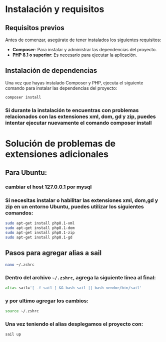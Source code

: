 # Instalación y requisitos

## Requisitos previos

Antes de comenzar, asegúrate de tener instalados los siguientes requisitos:

-   **Composer**: Para instalar y administrar las dependencias del proyecto.
-   **PHP 8.1 o superior**: Es necesario para ejecutar la aplicación.

## Instalación de dependencias

Una vez que hayas instalado Composer y PHP, ejecuta el siguiente comando para instalar las dependencias del proyecto:

```bash
composer install
```

### Si durante la instalación te encuentras con problemas relacionados con las extensiones xml, dom, gd y zip, puedes intentar ejecutar nuevamente el comando composer install

# Solución de problemas de extensiones adicionales

## Para Ubuntu:

### cambiar el host 127.0.0.1 por mysql

### Si necesitas instalar o habilitar las extensiones xml, dom,gd y zip en un entorno Ubuntu, puedes utilizar los siguientes comandos:

```bash
sudo apt-get install php8.1-xml
sudo apt-get install php8.1-dom
sudo apt-get install php8.1-zip
sudo apt-get install php8.1-gd
```

## Pasos para agregar alias a sail

```bash
nano ~/.zshrc
```

### Dentro del archivo `~/.zshrc`, agrega la siguiente línea al final:

```bash
alias sail='[ -f sail ] && bash sail || bash vendor/bin/sail'
```

### y por ultimo agregar los cambios:

```bash
source ~/.zshrc
```

### Una vez teniendo el alias desplegamos el proyecto con:

```bash
sail up
```
